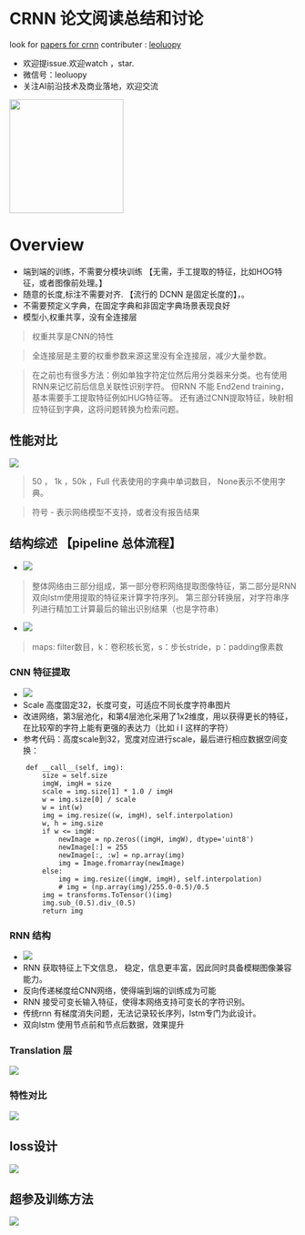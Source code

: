 

# CRNN 论文阅读总结和讨论

look for [papers for crnn](./pami2015_crnn.pdf)
contributer : [leoluopy](https://github.com/leoluopy)

+ 欢迎提issue.欢迎watch ，star.
+ 微信号：leoluopy
+ 关注AI前沿技术及商业落地，欢迎交流

<img width="200" height="200" src="https://github.com/leoluopy/paper_discussing/blob/master/wechat_id.jpeg"/>


# Overview
+ 端到端的训练，不需要分模块训练 【无需，手工提取的特征，比如HOG特征，或者图像前处理。】
+ 随意的长度,标注不需要对齐.  【流行的 DCNN 是固定长度的】，。
+ 不需要预定义字典，在固定字典和非固定字典场景表现良好
+ 模型小,权重共享，没有全连接层
> 权重共享是CNN的特性

> 全连接层是主要的权重参数来源这里没有全连接层，减少大量参数。

> 在之前也有很多方法：例如单独字符定位然后用分类器来分类。也有使用RNN来记忆前后信息关联性识别字符。
但RNN 不能 End2end training，基本需要手工提取特征例如HUG特征等。
还有通过CNN提取特征，映射相应特征到字典，这将问题转换为检索问题。
## 性能对比
![](./result_compare.png)
> 50 ， 1k ，50k ，Full 代表使用的字典中单词数目， None表示不使用字典。

> 符号 - 表示网络模型不支持，或者没有报告结果
## 结构综述 【pipeline 总体流程】
+ ![](./full_arch.png)
> 整体网络由三部分组成，第一部分卷积网络提取图像特征，第二部分是RNN双向lstm使用提取的特征来计算字符序列。
第三部分转换层，对字符串序列进行精加工计算最后的输出识别结果（也是字符串）
+ ![](./arch_param.png) 
> maps: filter数目，k：卷积核长宽，s：步长stride，p：padding像素数


### CNN 特征提取
+ ![](./feature_extra.png)
+ Scale 高度固定32，长度可变，可适应不同长度字符串图片
+ 改进网络，第3层池化，和第4层池化采用了1x2维度，用以获得更长的特征，在比较窄的字符上能有更强的表达力（比如 i l 这样的字符）
+ 参考代码：高度scale到32，宽度对应进行scale，最后进行相应数据空间变换：
```angular2html
    def __call__(self, img):
        size = self.size
        imgW, imgH = size
        scale = img.size[1] * 1.0 / imgH
        w = img.size[0] / scale
        w = int(w)
        img = img.resize((w, imgH), self.interpolation)
        w, h = img.size
        if w <= imgW:
            newImage = np.zeros((imgH, imgW), dtype='uint8')
            newImage[:] = 255
            newImage[:, :w] = np.array(img)
            img = Image.fromarray(newImage)
        else:
            img = img.resize((imgW, imgH), self.interpolation)
            # img = (np.array(img)/255.0-0.5)/0.5
        img = transforms.ToTensor()(img)
        img.sub_(0.5).div_(0.5)
        return img
```
### RNN 结构
+ ![](./rnn_lstm.png)
+ RNN 获取特征上下文信息， 稳定，信息更丰富，因此同时具备模糊图像兼容能力。
+ 反向传递梯度给CNN网络，使得端到端的训练成为可能
+ RNN 接受可变长输入特征，使得本网络支持可变长的字符识别。
+ 传统rnn 有梯度消失问题，无法记录较长序列，lstm专门为此设计。
+ 双向lstm 使用节点前和节点后数据，效果提升


### Translation 层
![](./label_sequence.png)

### 特性对比
![](./feature_compare.png)

## loss设计
![](loss.png)

## 超参及训练方法
![](./edit_dis.png)


